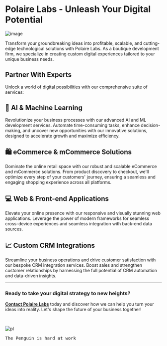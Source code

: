 # Polaire Labs - Unleash Your Digital Potential

![image](https://github.com/user-attachments/assets/f3791720-5cd7-4a13-88ae-f6173d0d9aa7)

Transform your groundbreaking ideas into profitable, scalable, and cutting-edge technological solutions with Polaire Labs. As a boutique development firm, we specialize in creating custom digital experiences tailored to your unique business needs.

## Partner With Experts
Unlock a world of digital possibilities with our comprehensive suite of services:

## 🚀 AI & Machine Learning
Revolutionize your business processes with our advanced AI and ML development services. Automate time-consuming tasks, enhance decision-making, and uncover new opportunities with our innovative solutions, designed to accelerate growth and maximize efficiency.

## 🛍️ eCommerce & mCommerce Solutions
Dominate the online retail space with our robust and scalable eCommerce and mCommerce solutions. From product discovery to checkout, we'll optimize every step of your customers' journey, ensuring a seamless and engaging shopping experience across all platforms.

## 💻 Web & Front-end Applications
Elevate your online presence with our responsive and visually stunning web applications. Leverage the power of modern frameworks for seamless cross-device experiences and seamless integration with back-end data sources.

## 📈 Custom CRM Integrations
Streamline your business operations and drive customer satisfaction with our bespoke CRM integration services. Boost sales and strengthen customer relationships by harnessing the full potential of CRM automation and data-driven insights.

_________________

### Ready to take your digital strategy to new heights?

**[Contact Polaire Labs](info@polairelabs.com)** today and discover how we can help you turn your ideas into reality. Let's shape the future of your business together!

<br>

<!-- <img src="https://github.com/polairelabs/.github/assets/23429064/4b81a480-533a-4bac-9724-fe98b7e886f1" width="100"> -->

![pl](https://github.com/polairelabs/.github/assets/23429064/dda748f9-24f2-4819-805a-8fb54aeb1152)
<pre>The Penguin is hard at work
